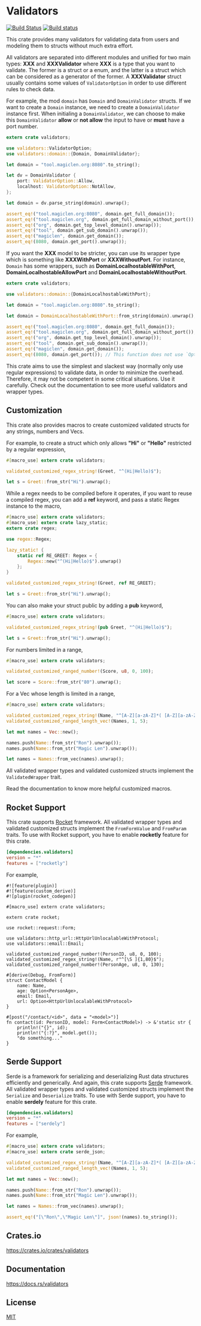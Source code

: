 Validators
====================

[![Build Status](https://travis-ci.org/magiclen/validators.svg?branch=master)](https://travis-ci.org/magiclen/validators)
[![Build status](https://ci.appveyor.com/api/projects/status/ex5r8e8befa9oph7/branch/master?svg=true)](https://ci.appveyor.com/project/magiclen/validators/branch/master)

This crate provides many validators for validating data from users and modeling them to structs without much extra effort.

All validators are separated into different modules and unified for two main types: **XXX** and **XXXValidator** where **XXX** is a type that you want to validate.
The former is a struct or a enum, and the latter is a struct which can be considered as a generator of the former.
A **XXXValidator** struct usually contains some values of `ValidatorOption` in order to use different rules to check data.

For example, the mod `domain` has `Domain` and `DomainValidator` structs. If we want to create a `Domain` instance, we need to create a `DomainValidator` instance first.
When initialing a `DomainValidator`, we can choose to make this `DomainValidator` **allow** or **not allow** the input to have or **must** have a port number.

```rust
extern crate validators;

use validators::ValidatorOption;
use validators::domain::{Domain, DomainValidator};

let domain = "tool.magiclen.org:8080".to_string();

let dv = DomainValidator {
    port: ValidatorOption::Allow,
    localhost: ValidatorOption::NotAllow,
};

let domain = dv.parse_string(domain).unwrap();

assert_eq!("tool.magiclen.org:8080", domain.get_full_domain());
assert_eq!("tool.magiclen.org", domain.get_full_domain_without_port());
assert_eq!("org", domain.get_top_level_domain().unwrap());
assert_eq!("tool", domain.get_sub_domain().unwrap());
assert_eq!("magiclen", domain.get_domain());
assert_eq!(8080, domain.get_port().unwrap());
```

If you want the **XXX** model to be stricter, you can use its wrapper type which is something like **XXXWithPort** or **XXXWithoutPort**.
For instance, `Domain` has some wrappers, such as **DomainLocalhostableWithPort**, **DomainLocalhostableAllowPort** and **DomainLocalhostableWithoutPort**.

```rust
extern crate validators;

use validators::domain::{DomainLocalhostableWithPort};

let domain = "tool.magiclen.org:8080".to_string();

let domain = DomainLocalhostableWithPort::from_string(domain).unwrap();

assert_eq!("tool.magiclen.org:8080", domain.get_full_domain());
assert_eq!("tool.magiclen.org", domain.get_full_domain_without_port());
assert_eq!("org", domain.get_top_level_domain().unwrap());
assert_eq!("tool", domain.get_sub_domain().unwrap());
assert_eq!("magiclen", domain.get_domain());
assert_eq!(8080, domain.get_port()); // This function does not use `Option` as its return value, because the struct `DomainLocalhostableWithPort` has already made sure the input must have a port number!
```

This crate aims to use the simplest and slackest way (normally only use regular expressions) to validate data, in order to minimize the overhead.
Therefore, it may not be competent in some critical situations. Use it carefully. Check out the documentation to see more useful validators and wrapper types.

## Customization

This crate also provides macros to create customized validated structs for any strings, numbers and Vecs.

For example, to create a struct which only allows **"Hi"** or **"Hello"** restricted by a regular expression,

```rust
#[macro_use] extern crate validators;

validated_customized_regex_string!(Greet, "^(Hi|Hello)$");

let s = Greet::from_str("Hi").unwrap();
```

While a regex needs to be compiled before it operates, if you want to reuse a compiled regex, you can add a **ref** keyword, and pass a static Regex instance to the macro,

```rust
#[macro_use] extern crate validators;
#[macro_use] extern crate lazy_static;
extern crate regex;

use regex::Regex;

lazy_static! {
    static ref RE_GREET: Regex = {
        Regex::new("^(Hi|Hello)$").unwrap()
    };
}

validated_customized_regex_string!(Greet, ref RE_GREET);

let s = Greet::from_str("Hi").unwrap();
```

You can also make your struct public by adding a **pub** keyword,

```rust
#[macro_use] extern crate validators;

validated_customized_regex_string!(pub Greet, "^(Hi|Hello)$");

let s = Greet::from_str("Hi").unwrap();
```

For numbers limited in a range,

```rust
#[macro_use] extern crate validators;

validated_customized_ranged_number!(Score, u8, 0, 100);

let score = Score::from_str("80").unwrap();
```

For a Vec whose length is limited in a range,

```rust
#[macro_use] extern crate validators;

validated_customized_regex_string!(Name, "^[A-Z][a-zA-Z]*( [A-Z][a-zA-Z]*)*$");
validated_customized_ranged_length_vec!(Names, 1, 5);

let mut names = Vec::new();

names.push(Name::from_str("Ron").unwrap());
names.push(Name::from_str("Magic Len").unwrap());

let names = Names::from_vec(names).unwrap();
```

All validated wrapper types and validated customized structs implement the `ValidatedWrapper` trait.

Read the documentation to know more helpful customized macros.

## Rocket Support

This crate supports [Rocket](https://rocket.rs/) framework. All validated wrapper types and validated customized structs implement the `FromFormValue` and `FromParam` traits.
To use with Rocket support, you have to enable **rocketly** feature for this crate.

```toml
[dependencies.validators]
version = "*"
features = ["rocketly"]
```

For example,

```rust,ignore
#![feature(plugin)]
#![feature(custom_derive)]
#![plugin(rocket_codegen)]

#[macro_use] extern crate validators;

extern crate rocket;

use rocket::request::Form;

use validators::http_url::HttpUrlUnlocalableWithProtocol;
use validators::email::Email;

validated_customized_ranged_number!(PersonID, u8, 0, 100);
validated_customized_regex_string!(Name, r"^[\S ]{1,80}$");
validated_customized_ranged_number!(PersonAge, u8, 0, 130);

#[derive(Debug, FromForm)]
struct ContactModel {
    name: Name,
    age: Option<PersonAge>,
    email: Email,
    url: Option<HttpUrlUnlocalableWithProtocol>
}

#[post("/contact/<id>", data = "<model>")]
fn contact(id: PersonID, model: Form<ContactModel>) -> &'static str {
    println!("{}", id);
    println!("{:?}", model.get());
    "do something..."
}
```

## Serde Support

Serde is a framework for serializing and deserializing Rust data structures efficiently and generically. And again, this crate supports [Serde](https://crates.io/crates/serde) framework.
All validated wrapper types and validated customized structs implement the `Serialize` and `Deserialize` traits.
To use with Serde support, you have to enable **serdely** feature for this crate.

```toml
[dependencies.validators]
version = "*"
features = ["serdely"]
```

For example,

```rust
#[macro_use] extern crate validators;
#[macro_use] extern crate serde_json;

validated_customized_regex_string!(Name, "^[A-Z][a-zA-Z]*( [A-Z][a-zA-Z]*)*$");
validated_customized_ranged_length_vec!(Names, 1, 5);

let mut names = Vec::new();

names.push(Name::from_str("Ron").unwrap());
names.push(Name::from_str("Magic Len").unwrap());

let names = Names::from_vec(names).unwrap();

assert_eq!("[\"Ron\",\"Magic Len\"]", json!(names).to_string());
```

## Crates.io

https://crates.io/crates/validators

## Documentation

https://docs.rs/validators

## License

[MIT](LICENSE)